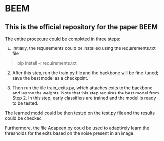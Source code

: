 # BEEM

## This is the official repository for the paper BEEM

The entire procedure could be completed in three steps:

1. Initially, the requirements could be installed using the requirements.txt file

>pip install -r requirements.txt

2. After this step, run the train.py file and the backbone will be fine-tuned; save the best model as a checkpoint.

3. Then run the file train_exits.py, which attaches exits to the backbone and learns the weights.
 Note that this step requires the best model from Step 2. In this step, early classifiers are trained and the model is ready to be tested.

The learned model could be then tested on the test.py file and the results could be checked.

Furthermore, the file Acapeen.py could be used to adaptively learn the thresholds for the exits based on the noise present in an image.
